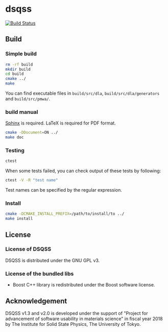 # dsqss

[![Build Status](https://travis-ci.org/issp-center-dev/dsqss.svg?branch=master)](https://travis-ci.org/issp-center-dev/dsqss)


## Build

### Simple build

``` bash
rm -rf build
mkdir build
cd build
cmake ../
make
```

You can find executable files in `build/src/dla`, `build/src/dla/generators` and `build/src/pmwa/`.

### build manual

[Sphinx](http://www.sphinx-doc.org) is required.
LaTeX is required for PDF format.

``` bash
cmake -DDocument=ON ../
make doc
```

### Testing

``` bash
ctest
```

When some tests failed, you can check output of these tests by following:

``` bash
ctest -V -R "test name"
```

Test names can be specified by the regular expression.

### Install

``` bash
cmake -DCMAKE_INSTALL_PREFIX=/path/to/install/to ../
make install
```

## License
### License of DSQSS
DSQSS is distributed under the GNU GPL v3.

### License of the bundled libs
- Boost C++ library is redistributed under the Boost software license.

## Acknowledgement
DSQSS v1.3 and v2.0 is developed under the support of "Project for advancement of software usability in materials science" in fiscal year 2018 by The Institute for Solid State Physics, The University of Tokyo.
